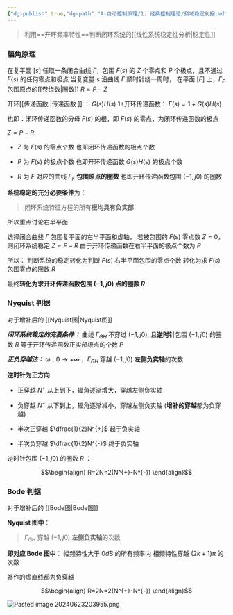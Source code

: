 ```yaml
---
{"dg-publish":true,"dg-path":"A-自动控制原理/1. 经典控制理论/频域稳定判据.md","permalink":"/A-自动控制原理/1. 经典控制理论/频域稳定判据/","dgPassFrontmatter":true,"noteIcon":"","created":"2024-05-21T15:20:28.797+08:00","updated":"2025-04-14T11:46:48.691+08:00"}
---
```


>利用==开环频率特性==判断闭环系统的[[线性系统稳定性分析\|稳定性]]

### 幅角原理
在复平面 $[s]$ 任取一条闭合曲线 $\Gamma$，包围 $F (s)$ 的 $Z$ 个零点和 $P$ 个极点，且不通过 $F (s)$ 的任何零点和极点
当复变量 s 沿曲线 $\Gamma$ 顺时针绕一周时，
在平面 $[F]$ 上，$\Gamma_{F}$  包围原点的[[卷绕数\|圈数]]    $R=P-Z$

开环[[传递函数 \|传递函数 ]]   ：  $G(s)H(s)$
1+开环传递函数： $F(s)=1+G(s)H(s)$ 

也即：闭环传递函数的分母
$F(s)$ 的根，即 $F(s)$ 的零点，为闭环传递函数的极点

$Z=P-R$
- $Z$ 为 $F(s)$ 的零点个数
	也即闭环传递函数的极点个数
	
- $P$ 为 $F(s)$ 的极点个数
	也即开环传递函数 $G(s)H(s)$ 的极点个数
	
- $R$ 为 $F$ 对应的曲线 $\Gamma_{F}$ **包围原点的圈数**
	也即开环传递函数包围 $(-1,j 0)$ 的圈数


**系统稳定的充分必要条件**为：
>闭环系统特征方程的所有**根均具有负实部**

所以重点讨论右半平面

选择闭合曲线 $\Gamma$ 包围复平面的右半平面和虚轴，
若被包围的 $F(s)$ 零点数 $Z=0$，则闭环系统稳定
$Z=P-R$
由于开环传递函数在右半平面的极点个数为 $P$

所以：
判断系统的稳定转化为判断 $F(s)$ 右半平面包围的零点个数
转化为求 $F(s)$ 包围零点的圈数 $R$

最终**转化为求开环传递函数包围 $(-1,j0)$ 点的圈数 $R$**

### Nyquist 判据
对于增补后的 [[Nyquist图\|Nyquist图]]

***闭环系统稳定的充要条件：***
曲线 $\Gamma_{GH}$ 不穿过 $(-1,j 0)$, 且**逆时针**包围 $(-1,j 0)$ 的圈数 $R$ 等于开环传递函数正实部极点的个数 $P$

***正负穿越法：***
$\omega: 0\to +\infty$ ，$\Gamma_{GH}$ 穿越 $(-1,j 0)$ **左侧负实轴**的次数

**逆时针为正方向**

- 正穿越 $N^{+}$
	从上到下，辐角逐渐增大，穿越左侧负实轴
	
- 负穿越   $N^{-}$
	从下到上，辐角逐渐减小，穿越左侧负实轴
	(**增补的穿越**都为负穿越)
	
- 半次正穿越   $\dfrac{1}{2}N^{+}$
	起于负实轴
	
- 半次负穿越 $\dfrac{1}{2}N^{-}$
	终于负实轴

逆时针包围 $(-1,j 0)$ 的圈数 $R$ ：

$$\begin{align}
R=2N=2(N^{+}-N^{-})
\end{align}$$

### Bode 判据
对于增补后的 [[Bode图\|Bode图]]

**Nyquist 图中**：
>$\Gamma_{GH}$ 穿越 $(-1,j 0)$ **左侧负实轴**的次数

**即对应 Bode 图中**：
幅频特性大于 $0dB$ 的所有频率内
相频特性穿越 $(2k+1)\pi$ 的次数

补作的虚直线都为负穿越


$$\begin{align}
R=2N=2(N^{+}-N^{-})
\end{align}$$


![Pasted image 20240623203955.png](/img/user/Functional%20files/Photo%20Resources/Pasted%20image%2020240623203955.png)


